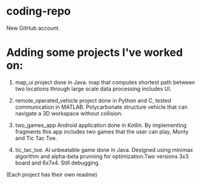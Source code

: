# coding-repo
New GitHub account. 
# Adding some projects I've worked on:

1. map_ui project done in Java. map that computes shortest path between two locations through large scale data processing includes UI.

2. remote_operated_vehicle project done in Python and C, tested communication in MATLAB. Polycarbonate structure vehicle that can navigate a 3D workspace without collision.

3. two_games_app Android application done in Kotlin. By implementing fragments this app includes two games that the user can play, Monty and Tic Tac Toe.

4. tic_tac_toe. AI unbeatable game done in Java. Designed using minimax algorithm and alpha-beta prunning for optimization.Two versions 3x3 board and 6x7x4. Still debugging.

(Each project has their own readme)
